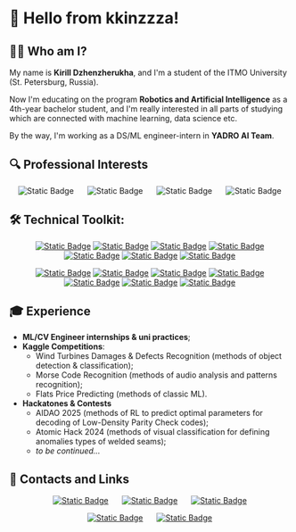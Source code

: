 # 👋 Hello from kkinzzza!

## 👨‍💻 **Who am I?**

My name is **Kirill Dzhenzherukha**, and I'm a student of the ITMO University (St. Petersburg, Russia).

Now I'm educating on the program **Robotics and Artificial Intelligence** as a 4th-year bachelor student, and I'm really interested in all parts of studying which are connected with machine learning, data science etc.

By the way, I'm working as a DS/ML engineer-intern in **YADRO AI Team**.

## 🔍 **Professional Interests**

<div align="center">
  
![Static Badge](https://img.shields.io/badge/Object%20Detection%20-%20%234A90E2?style=for-the-badge) $\quad$
![Static Badge](https://img.shields.io/badge/Anomaly%20Detection%20-%20%23D43F3F?style=for-the-badge) $\quad$
![Static Badge](https://img.shields.io/badge/Reinforcement%20Learning%20-%20%238A2BE2?style=for-the-badge) $\quad$
![Static Badge](https://img.shields.io/badge/Data%20Science%20&%20Analysis%20-%20%23002266?style=for-the-badge)

</div>

## 🛠 **Technical Toolkit:**

<div align="center">

[![Static Badge](https://img.shields.io/badge/Python-3776AB?style=for-the-badge&logo=python&labelColor=white&link=https%3A%2F%2Fwww.python.org)](https://www.python.org/)
[![Static Badge](https://img.shields.io/badge/PyTorch-EE4C2C?style=for-the-badge&logo=pytorch&labelColor=white&link=https%3A%2F%2Fpytorch.org)](https://pytorch.org/)
[![Static Badge](https://img.shields.io/badge/sklearn-%23F7931E?style=for-the-badge&logo=scikit-learn&labelColor=white&link=https%3A%2F%2Fscikit-learn.org%2Fstable%2Findex.html)](https://scikit-learn.org/stable/index.html)
[![Static Badge](https://img.shields.io/badge/opencv-%235C3EE8?style=for-the-badge&logo=opencv&logoColor=5c3ee8&labelColor=white&link=https%3A%2F%2Fopencv.org%2F)](https://opencv.org/)
[![Static Badge](https://img.shields.io/badge/yolo-%23111F68?style=for-the-badge&logo=yolo&logoColor=111f68&labelColor=white&link=https%3A%2F%2Fdocs.ultralytics.com)](https://docs.ultralytics.com/)
[![Static Badge](https://img.shields.io/badge/optuna-%23002C76?style=for-the-badge&logo=optuna&logoColor=%23002C76&labelColor=white&link=https%3A%2F%2Foptuna.org%2F)](https://optuna.org/)
[![Static Badge](https://img.shields.io/badge/conda-%2344A833?style=for-the-badge&logo=anaconda&logoColor=%2344A833&labelColor=white)](https://anaconda.org/main/conda)

[![Static Badge](https://img.shields.io/badge/Statistics-060330?style=for-the-badge&logo=sagemath&logoColor=060330&labelColor=white)](https://en.wikipedia.org/wiki/Mathematical_statistics?ysclid=mh5j1lvol684065974)
[![Static Badge](https://img.shields.io/badge/numpy-%23013243?style=for-the-badge&logo=numpy&logoColor=%23013243&labelColor=white&link=https%3A%2F%2Fnumpy.org%2F)](https://numpy.org/)
[![Static Badge](https://img.shields.io/badge/scipy-%238CAAE6?style=for-the-badge&logo=scipy&logoColor=%238CAAE6&labelColor=white&link=https%3A%2F%2Fscipy.org%2F)](https://scipy.org/)
[![Static Badge](https://img.shields.io/badge/plotly-%237A76FF?style=for-the-badge&logo=plotly&logoColor=%237A76FF&labelColor=white&link=https%3A%2F%2Fplotly.com%2Fpython%2F)](https://plotly.com/python/)
[![Static Badge](https://img.shields.io/badge/Jupyter-%23F37626?style=for-the-badge&logo=jupyter&logoColor=%23F37626&labelColor=white)](https://jupyter.org/)
[![Static Badge](https://img.shields.io/badge/google%20colab-%23F9AB00?style=for-the-badge&logo=googlecolab&logoColor=%23F9AB00&labelColor=white)](https://colab.research.google.com)
[![Static Badge](https://img.shields.io/badge/Git-%23F05032?style=for-the-badge&logo=git&logoColor=%23F05032&labelColor=white)](https://git-scm.com/)

</div>

## 🎓 Experience

- **ML/CV Engineer internships & uni practices**;
- **Kaggle Competitions**:
    - Wind Turbines Damages & Defects Recognition (methods of object detection & classification);
    - Morse Code Recognition (methods of audio analysis and patterns recognition);
    - Flats Price Predicting (methods of classic ML).
- **Hackatones & Contests**
    - AIDAO 2025 (methods of RL to predict optimal parameters for decoding of Low-Density Parity Check codes);
    - Atomic Hack 2024 (methods of visual classification for defining anomalies types of welded seams);
    - *to be continued...*

## 📨 **Contacts and Links**

<div align="center">

[![Static Badge](https://img.shields.io/badge/Telegram-%2326A5E4?style=for-the-badge&logo=telegram&logoColor=%2326A5E4&labelColor=white&link=https%3A%2F%2Ft.me%2Fdjinja)](https://t.me/djinja) $\quad$
[![Static Badge](https://img.shields.io/badge/vk-%230077FF?style=for-the-badge&logo=vk&logoColor=%230077FF&labelColor=white&link=https%3A%2F%2Fvk.com%2Fdjinja)](https://vk.com/djinja) $\quad$
[![Static Badge](https://img.shields.io/badge/email-%23004788?style=for-the-badge&logo=mail.ru&logoColor=%23004788&labelColor=white&link=mailto%3Adjinja%40vk.com)](mailto:djinja@vk.com)

[![Static Badge](https://img.shields.io/badge/github-%23181717?style=for-the-badge&logo=github&logoColor=%23181717&labelColor=white&link=https%3A%2F%2Fgithub.com%2Fkkinzzza)](https://github.com/kkinzzza) $\quad$
[![Static Badge](https://img.shields.io/badge/kaggle-%2320BEFF?style=for-the-badge&logo=kaggle&logoColor=%2320BEFF&labelColor=white&link=https%3A%2F%2Fwww.kaggle.com%2Fkkinza)](https://www.kaggle.com/kkinza)


</div>


